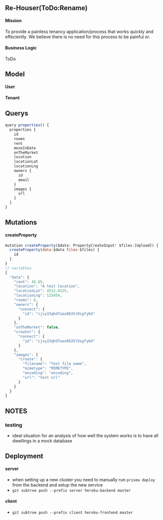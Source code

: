 ## Re-Houser(ToDo:Rename)

#### Mission

To provide a painless tenancy application/process that works quickly and effeciently. We believe there is no need for this process to be painful or.

#### Business Logic

ToDo

## Model

#### User

#### Tenant

####

## Querys

####

```js
query properties() {
  properties {
    id
    rooms
    rent
    moveInDate
    onTheMarket
    location
    locationLat
    locationLng
    owners {
      id
      email
    }
    images {
      url
    }
  }
}
```

## Mutations

#### createProperty

```js
mutation createProperty($data: PropertyCreateInput! $files:[Upload]) {
  createProperty(data:$data files:$files) {
    id
  }
}
// variables
{
  "data": {
    "rent": 45.65,
    "location": "A test location",
    "locationLat": 4512.0125,
    "locationLng": 125454,
    "rooms": 6,
    "owners": {
      "connect": {
        "id": "cjsy33qhd7aax0b35l0igfy64"
      }
    },
    "onTheMarket": false,
    "creator": {
      "connect": {
        "id": "cjsy33qhd7aax0b35l0igfy64"
      }
    },
    "images": {
      "create": {
        "filename": "Test file name",
        "mimetype": "MIMETYPE",
        "encoding": "encoding",
        "url": "test url"
      }
    }
  }
}
```

## NOTES

### testing

- ideal situation for an analysis of how well the system works is to have all dwellings in a mock database

## Deployment

#### server

- when setting up a new cluster you need to manually run `prisma deploy` from the backend and setup the new service
- `git subtree push --prefix server heroku-backend master`

#### client

- `git subtree push --prefix client heroku-frontend master`
